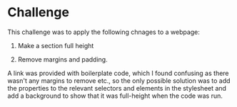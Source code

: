# Challenge

This challenge was to apply the following chnages to a webpage:

1. Make a section full height

2. Remove margins and padding.

A link was provided with boilerplate code, which I found confusing as
there wasn't any margins to remove etc., so the only possible solution
was to add the properties to the relevant selectors and elements in the
stylesheet and add a background to show that it was full-height when the
code was run.